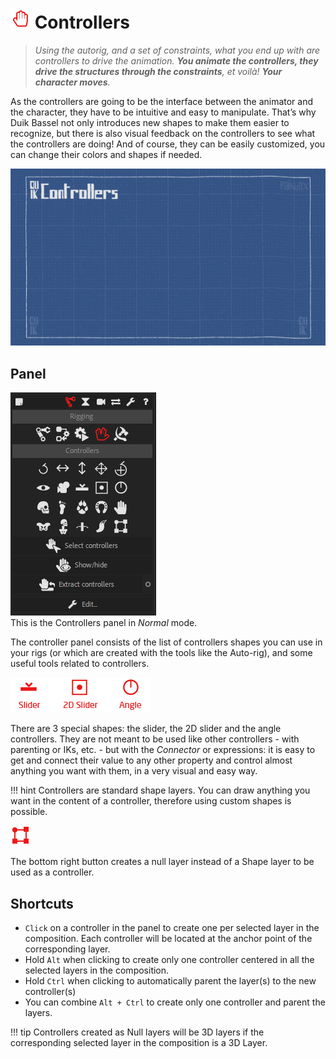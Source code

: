 # ![Controller Icon](img/duik-icons/controller-hand-icon-r.png) Controllers

> *Using the autorig, and a set of constraints, what you end up with are controllers to drive the animation. **You animate the controllers, they drive the structures through the constraints**, et voilà! **Your character moves**.*

As the controllers are going to be the interface between the animator and the character, they have to be intuitive and easy to manipulate. That’s why Duik Bassel not only introduces new shapes to make them easier to recognize, but there is also visual feedback on the controllers to see what the controllers are doing! And of course, they can be easily customized, you can change their colors and shapes if needed.

![Controllers GIF](img/examples/controllers.gif)

## Panel

![controllers pannel](img/duik-screenshots/S-Rigging/S-Rigging-Controllers/Controllers-pannel.PNG)  
This is the Controllers panel in *Normal* mode.

The controller panel consists of the list of controllers shapes you can use in your rigs (or which are created with the tools like the Auto-rig), and some useful tools related to controllers.


![special Controller Icon](img/duik-icons/special-controller/specialcontroller-icon-r.png)

There are 3 special shapes: the slider, the 2D slider and the angle controllers. They are not meant to be used like other controllers - with parenting or IKs, etc. - but with the *Connector* or expressions: it is easy to get and connect their value to any other property and control almost anything you want with them, in a very visual and easy way.

!!! hint
    Controllers are standard shape layers. You can draw anything you want in the content of a controller, therefore using custom shapes is possible.

![Null icon](img/duik-icons/nullobject_r.png)

The bottom right button creates a null layer instead of a Shape layer to be used as a controller.

## Shortcuts

- `Click` on a controller in the panel to create one per selected layer in the composition. Each controller will be located at the anchor point of the corresponding layer.
- Hold `Alt` when clicking to create only one controller centered in all the selected layers in the composition.
- Hold `Ctrl` when clicking to automatically parent the layer(s) to the new controller(s)
- You can combine `Alt + Ctrl` to create only one controller and parent the layers.

!!! tip
    Controllers created as Null layers will be 3D layers if the corresponding selected layer in the composition is a 3D Layer.